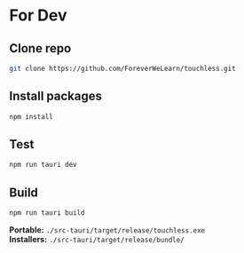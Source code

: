 # For Dev

## Clone repo

```bash
git clone https://github.com/ForeverWeLearn/touchless.git
```

## Install packages

```bash
npm install
```

## Test

```bash
npm run tauri dev
```

## Build

```bash
npm run tauri build
```

**Portable:** `./src-tauri/target/release/touchless.exe`  
**Installers:** `./src-tauri/target/release/bundle/`
